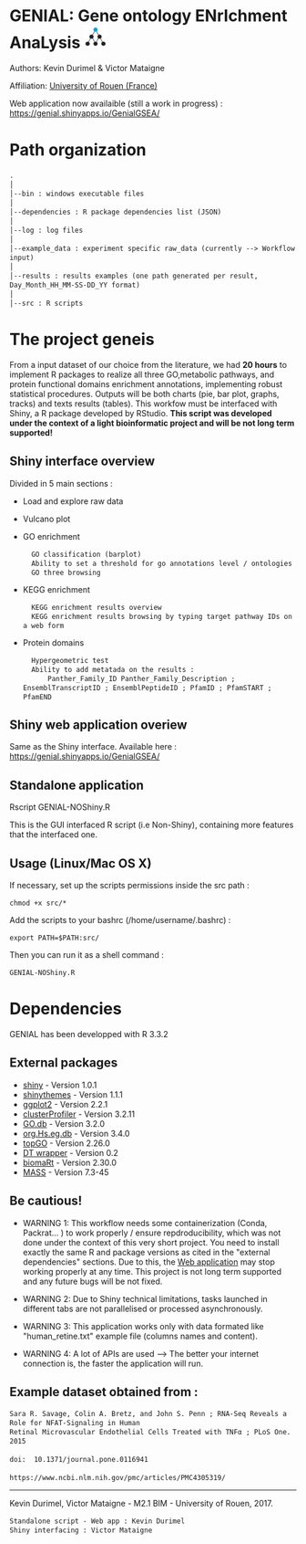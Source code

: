 GENIAL: Gene ontology ENrIchment AnaLysis <img src="https://github.com/KDurimel/GSEAtools/blob/master/logo.png" height="40">
===================

Authors: Kevin Durimel & Victor Mataigne

Affiliation: [University of Rouen (France)](http://www.univ-rouen.fr/)

Web application now availaible (still a work in progress) : https://genial.shinyapps.io/GenialGSEA/


<i class="icon-file"></i>  Path organization
=================
	.
	│
	│--bin : windows executable files
	│
	│--dependencies : R package dependencies list (JSON)
	│
	│--log : log files
	│
	│--example_data : experiment specific raw_data (currently --> Workflow input) 
	│
	│--results : results examples (one path generated per result, Day_Month_HH_MM-SS-DD_YY format)
	│
	│--src : R scripts

     

The project geneis
==================================================================
From a input dataset of our choice from the literature, we had **20 hours** to implement R packages to realize all three GO,metabolic        pathways, and protein functional domains enrichment annotations, implementing robust statistical procedures. Outputs will be both charts (pie, bar plot, graphs, tracks) and texts results (tables). This workfow must be interfaced with Shiny, a R package developed by RStudio.
**This script was developed under the context of a light bioinformatic project and will be not long term supported!**
    
Shiny interface overview
-----------------------------

Divided in 5 main sections :

* Load and explore raw data

* Vulcano plot

* GO enrichment
		
		GO classification (barplot)
		Ability to set a threshold for go annotations level / ontologies
		GO three browsing
		
* KEGG enrichment

		KEGG enrichment results overview
		KEGG enrichment results browsing by typing target pathway IDs on a web form
		
* Protein domains

		Hypergeometric test
		Ability to add metatada on the results :
			Panther_Family_ID Panther_Family_Description ; EnsemblTranscriptID ; EnsemblPeptideID ; PfamID ; PfamSTART ; PfamEND

Shiny web application overiew
-----------------------------

Same as the Shiny interface. Available here : https://genial.shinyapps.io/GenialGSEA/


Standalone application
---------------------

Rscript GENIAL-NOShiny.R

This is the GUI interfaced R script (i.e Non-Shiny), containing more features that the interfaced one.

## Usage (Linux/Mac OS X)

If necessary, set up the scripts permissions inside the src path :

	chmod +x src/*

Add the scripts to your bashrc (/home/username/.bashrc) :

	export PATH=$PATH:src/
	
Then you can run it as a shell command :

	GENIAL-NOShiny.R


Dependencies
============

GENIAL has been developped with R 3.3.2

## External packages

* [shiny](https://shiny.rstudio.com/) - Version 1.0.1
* [shinythemes](https://github.com/rstudio/shinythemes) - Version 1.1.1
* [ggplot2](https://github.com/tidyverse/ggplot2) - Version 2.2.1
* [clusterProfiler](https://github.com/GuangchuangYu/clusterProfiler) - Version 3.2.11
* [GO.db](https://bioconductor.org/packages/release/data/annotation/html/GO.db.html) - Version 3.2.0
* [org.Hs.eg.db](http://bioconductor.org/packages/release/data/annotation/html/org.Hs.eg.db.html) - Version 3.4.0
* [topGO](http://bioconductor.org/packages/release/bioc/html/topGO.html) - Version 2.26.0
* [DT wrapper](https://cran.r-project.org/web/packages/DT/index.html) - Version 0.2
* [biomaRt](https://bioconductor.org/packages/release/bioc/html/biomaRt.html) - Version 2.30.0
* [MASS](https://github.com/cran/MASS) - Version 7.3-45



Be cautious!
---------------------------
* WARNING 1: 
This workflow needs some containerization (Conda, Packrat... ) to work properly / ensure repdroducibility, which was not done under the context of this very short project. You need to install exactly the same R and package versions as cited in the "external dependencies" sections.
Due to this, the [Web application](https://genial.shinyapps.io/GenialGSEA/) may stop working properly at any time. This project is not long term supported and any future bugs will be not fixed.

* WARNING 2: 
Due to Shiny technical limitations, tasks launched in different tabs are not parallelised or processed asynchronously.

* WARNING 3: 
This application works only with data formated like "human_retine.txt" example file (columns names and content).

* WARNING 4: 
A lot of APIs are used --> The better your internet connection is, the faster the application will run.


Example dataset obtained from :
-----------------------------

	Sara R. Savage, Colin A. Bretz, and John S. Penn ; RNA-Seq Reveals a Role for NFAT-Signaling in Human 
	Retinal Microvascular Endothelial Cells Treated with TNFα ; PLoS One. 2015
	
	doi:  10.1371/journal.pone.0116941
	
	https://www.ncbi.nlm.nih.gov/pmc/articles/PMC4305319/

***********************************************************************************************************
Kevin Durimel, Victor Mataigne - M2.1 BIM - University of Rouen, 2017.

	Standalone script - Web app : Kevin Durimel
	Shiny interfacing : Victor Mataigne
